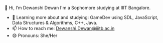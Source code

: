 👋 Hi, I’m Dewanshi Dewan
I'm a Sophomore studying at IIIT Bangalore.
- 🌱 Learning more about and studying: GameDev using SDL, JavaScript, Data Structures & Algorithms, C++, Java. 
- 📫 How to reach me: Dewanshi.Dewan@iiitb.ac.in
- 😄 Pronouns: She/Her

<!---
DewanshiDewan/DewanshiDewan is a ✨ special ✨ repository because its `README.md` (this file) appears on your GitHub profile.
You can click the Preview link to take a look at your changes.
--->
